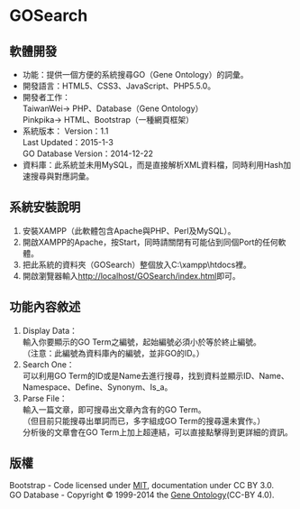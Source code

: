 # GOSearch

## 軟體開發
+ 功能：提供一個方便的系統搜尋GO（Gene Ontology）的詞彙。
+ 開發語言：HTML5、CSS3、JavaScript、PHP5.5.0。
+ 開發者工作：  
TaiwanWei-> PHP、Database（Gene Ontology）  
Pinkpika-> HTML、Bootstrap（一種網頁框架）
+ 系統版本：
Version：1.1   
Last Updated：2015-1-3  
GO Database Version：2014-12-22
+ 資料庫：此系統並未用MySQL，而是直接解析XML資料檔，同時利用Hash加速搜尋與對應詞彙。

## 系統安裝說明
1. 安裝XAMPP（此軟體包含Apache與PHP、Perl及MySQL）。
2. 開啟XAMPP的Apache，按Start，同時請關閉有可能佔到同個Port的任何軟體。
3. 把此系統的資料夾（GOSearch）整個放入C:\xampp\htdocs裡。
4. 開啟瀏覽器輸入[http://localhost/GOSearch/index.html](http://localhost/GOSearch/index.html)即可。

## 功能內容敘述
1. Display Data：  
輸入你要顯示的GO Term之編號，起始編號必須小於等於終止編號。  
（注意：此編號為資料庫內的編號，並非GO的ID。）
2. Search One：  
可以利用GO Term的ID或是Name去進行搜尋，找到資料並顯示ID、Name、Namespace、Define、Synonym、Is_a。
3. Parse File：  
輸入一篇文章，即可搜尋出文章內含有的GO Term。  
（但目前只能搜尋出單詞而已，多字組成GO Term的搜尋還未實作。）  
分析後的文章會在GO Term上加上超連結，可以直接點擊得到更詳細的資訊。

## 版權
Bootstrap - Code licensed under [MIT](https://github.com/twbs/bootstrap/blob/master/LICENSE), documentation under CC BY 3.0.  
GO Database - Copyright © 1999-2014 the  [Gene Ontology](http://geneontology.org/page/use-and-license)(CC-BY 4.0).
